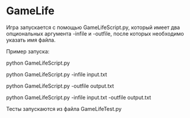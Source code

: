 # GameLife

Игра запускается с помощью GameLifeScript.py, который имеет два опциональных аргумента -infile и -outfile, после которых необходимо указать имя файла.

Пример запуска:

python GameLifeScript.py

python GameLifeScript.py -infile input.txt

python GameLifeScript.py -outfile output.txt

python GameLifeScript.py -infile input.txt -outfile output.txt

Тесты запускаются из файла GameLifeTest.py
